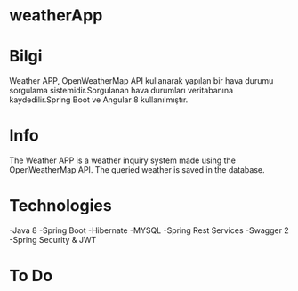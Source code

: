 # weatherApp
# Bilgi #

Weather APP, OpenWeatherMap API kullanarak yapılan bir hava durumu sorgulama sistemidir.Sorgulanan hava durumları veritabanına kaydedilir.Spring Boot ve Angular 8 kullanılmıştır.

# Info # 

The Weather APP is a weather inquiry system made using the OpenWeatherMap API. The queried weather is saved in the database.

# Technologies #

-Java 8
-Spring Boot
-Hibernate
-MYSQL
-Spring Rest Services
-Swagger 2
-Spring Security & JWT

# To Do #
